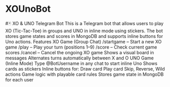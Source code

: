 # XOUnoBot

#🃏 XO & UNO Telegram Bot
This is a Telegram bot that allows users to play XO (Tic-Tac-Toe) in groups and UNO in inline mode using stickers.
The bot stores game states and scores in MongoDB and supports inline buttons for Uno actions.
Features
XO Game (Group Chat)
/startgame – Start a new XO game
/play <position> – Play your turn (positions 1–9)
/score – Check current game scores
/cancel – Cancel the ongoing XO game
Shows a visual board in messages
Alternates turns automatically between X and O
UNO Game (Inline Mode)
Type @BotUsername in any chat to start inline Uno
Shows cards as stickers
Inline buttons for:
Draw card
Play card
Skip, Reverse, Wild actions
Game logic with playable card rules
Stores game state in MongoDB for each user
